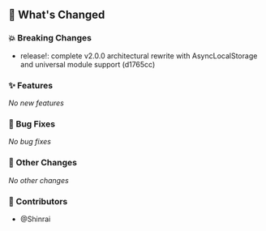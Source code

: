 ## 🚀 What's Changed

### 💥 Breaking Changes
- release!: complete v2.0.0 architectural rewrite with AsyncLocalStorage and universal module support (d1765cc)


### ✨ Features
_No new features_

### 🐛 Bug Fixes
_No bug fixes_

### 🔧 Other Changes
_No other changes_

### 👥 Contributors
- @Shinrai
